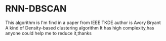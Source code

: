 # RNN-DBSCAN
This algorithm is I'm find in a paper from IEEE TKDE author is Avory Bryant
A kind of Density-based clustering algorithm
It has high complexity,has anyone could help me to reduce it,thanks
